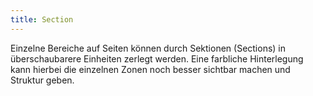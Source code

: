 ```yaml
---
title: Section
---
```

Einzelne Bereiche auf Seiten können durch Sektionen (Sections) in überschaubarere Einheiten zerlegt werden. Eine farbliche Hinterlegung kann hierbei die einzelnen Zonen noch besser sichtbar machen und Struktur geben.
